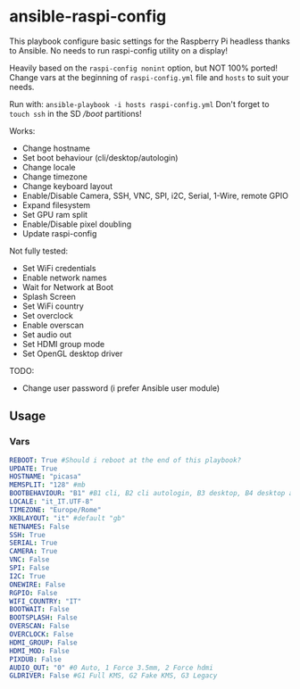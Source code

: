 # ansible-raspi-config
This playbook configure basic settings for the Raspberry Pi headless thanks to Ansible. No needs to run raspi-config utility on a display!

Heavily based on the `raspi-config nonint` option, but NOT 100% ported!
Change vars at the beginning of `raspi-config.yml` file and `hosts` to suit your needs.

Run with: `ansible-playbook -i hosts raspi-config.yml`
Don't forget to `touch ssh` in the SD */boot* partitions! 

Works:
- Change hostname
- Set boot behaviour (cli/desktop/autologin)
- Change locale
- Change timezone
- Change keyboard layout
- Enable/Disable Camera, SSH, VNC, SPI, i2C, Serial, 1-Wire, remote GPIO
- Expand filesystem
- Set GPU ram split
- Enable/Disable pixel doubling
- Update raspi-config

Not fully tested:
- Set WiFi credentials
- Enable network names
- Wait for Network at Boot
- Splash Screen
- Set WiFi country
- Set overclock
- Enable overscan
- Set audio out
- Set HDMI group mode
- Set OpenGL desktop driver

TODO:
- Change user password (i prefer Ansible user module)

## Usage

### Vars

```yml
REBOOT: True #Should i reboot at the end of this playbook?
UPDATE: True
HOSTNAME: "picasa"
MEMSPLIT: "128" #mb
BOOTBEHAVIOUR: "B1" #B1 cli, B2 cli autologin, B3 desktop, B4 desktop autologin
LOCALE: "it_IT.UTF-8"
TIMEZONE: "Europe/Rome"
XKBLAYOUT: "it" #default "gb"
NETNAMES: False
SSH: True
SERIAL: True
CAMERA: True
VNC: False
SPI: False
I2C: True
ONEWIRE: False
RGPIO: False
WIFI_COUNTRY: "IT"
BOOTWAIT: False
BOOTSPLASH: False
OVERSCAN: False
OVERCLOCK: False
HDMI_GROUP: False
HDMI_MOD: False
PIXDUB: False
AUDIO_OUT: "0" #0 Auto, 1 Force 3.5mm, 2 Force hdmi
GLDRIVER: False #G1 Full KMS, G2 Fake KMS, G3 Legacy
```